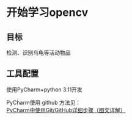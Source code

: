 # 开始学习opencv

## 目标

检测、识别乌龟等活动物品

## 工具配置

使用PyCharm+python 3.11开发

PyCharm使用 github 方法见：[PyCharm中使用Git/GitHub详细步骤（图文详解）](https://blog.csdn.net/Q0717168/article/details/108719275)
